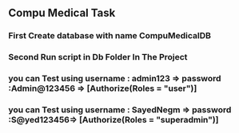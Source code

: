 ## Compu Medical Task
### First Create database with name CompuMedicalDB
### Second Run script in Db Folder In The Project 
### you can Test using username : admin123 => password :Admin@123456 =>   [Authorize(Roles = "user")]
### you can Test using username : SayedNegm => password :S@yed123456=>    [Authorize(Roles = "superadmin")]


